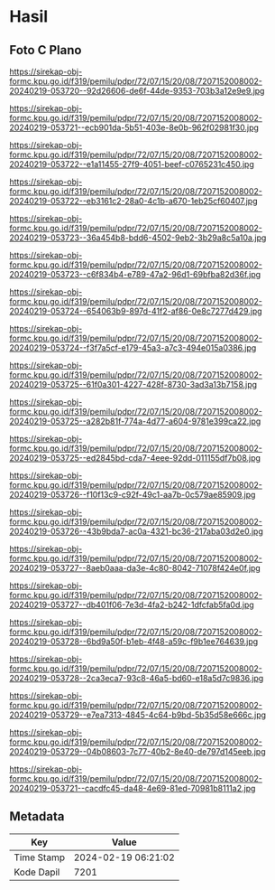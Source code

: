 # Hasil

## Foto C Plano

https://sirekap-obj-formc.kpu.go.id/f319/pemilu/pdpr/72/07/15/20/08/7207152008002-20240219-053720--92d26606-de6f-44de-9353-703b3a12e9e9.jpg

https://sirekap-obj-formc.kpu.go.id/f319/pemilu/pdpr/72/07/15/20/08/7207152008002-20240219-053721--ecb901da-5b51-403e-8e0b-962f02981f30.jpg

https://sirekap-obj-formc.kpu.go.id/f319/pemilu/pdpr/72/07/15/20/08/7207152008002-20240219-053722--e1a11455-27f9-4051-beef-c0765231c450.jpg

https://sirekap-obj-formc.kpu.go.id/f319/pemilu/pdpr/72/07/15/20/08/7207152008002-20240219-053722--eb3161c2-28a0-4c1b-a670-1eb25cf60407.jpg

https://sirekap-obj-formc.kpu.go.id/f319/pemilu/pdpr/72/07/15/20/08/7207152008002-20240219-053723--36a454b8-bdd6-4502-9eb2-3b29a8c5a10a.jpg

https://sirekap-obj-formc.kpu.go.id/f319/pemilu/pdpr/72/07/15/20/08/7207152008002-20240219-053723--c6f834b4-e789-47a2-96d1-69bfba82d36f.jpg

https://sirekap-obj-formc.kpu.go.id/f319/pemilu/pdpr/72/07/15/20/08/7207152008002-20240219-053724--654063b9-897d-41f2-af86-0e8c7277d429.jpg

https://sirekap-obj-formc.kpu.go.id/f319/pemilu/pdpr/72/07/15/20/08/7207152008002-20240219-053724--f3f7a5cf-e179-45a3-a7c3-494e015a0386.jpg

https://sirekap-obj-formc.kpu.go.id/f319/pemilu/pdpr/72/07/15/20/08/7207152008002-20240219-053725--61f0a301-4227-428f-8730-3ad3a13b7158.jpg

https://sirekap-obj-formc.kpu.go.id/f319/pemilu/pdpr/72/07/15/20/08/7207152008002-20240219-053725--a282b81f-774a-4d77-a604-9781e399ca22.jpg

https://sirekap-obj-formc.kpu.go.id/f319/pemilu/pdpr/72/07/15/20/08/7207152008002-20240219-053725--ed2845bd-cda7-4eee-92dd-011155df7b08.jpg

https://sirekap-obj-formc.kpu.go.id/f319/pemilu/pdpr/72/07/15/20/08/7207152008002-20240219-053726--f10f13c9-c92f-49c1-aa7b-0c579ae85909.jpg

https://sirekap-obj-formc.kpu.go.id/f319/pemilu/pdpr/72/07/15/20/08/7207152008002-20240219-053726--43b9bda7-ac0a-4321-bc36-217aba03d2e0.jpg

https://sirekap-obj-formc.kpu.go.id/f319/pemilu/pdpr/72/07/15/20/08/7207152008002-20240219-053727--8aeb0aaa-da3e-4c80-8042-71078f424e0f.jpg

https://sirekap-obj-formc.kpu.go.id/f319/pemilu/pdpr/72/07/15/20/08/7207152008002-20240219-053727--db401f06-7e3d-4fa2-b242-1dfcfab5fa0d.jpg

https://sirekap-obj-formc.kpu.go.id/f319/pemilu/pdpr/72/07/15/20/08/7207152008002-20240219-053728--6bd9a50f-b1eb-4f48-a59c-f9b1ee764639.jpg

https://sirekap-obj-formc.kpu.go.id/f319/pemilu/pdpr/72/07/15/20/08/7207152008002-20240219-053728--2ca3eca7-93c8-46a5-bd60-e18a5d7c9836.jpg

https://sirekap-obj-formc.kpu.go.id/f319/pemilu/pdpr/72/07/15/20/08/7207152008002-20240219-053729--e7ea7313-4845-4c64-b9bd-5b35d58e666c.jpg

https://sirekap-obj-formc.kpu.go.id/f319/pemilu/pdpr/72/07/15/20/08/7207152008002-20240219-053729--04b08603-7c77-40b2-8e40-de797d145eeb.jpg

https://sirekap-obj-formc.kpu.go.id/f319/pemilu/pdpr/72/07/15/20/08/7207152008002-20240219-053721--cacdfc45-da48-4e69-81ed-70981b8111a2.jpg


## Metadata

| Key        | Value               |
| ---------- | ------------------- |
| Time Stamp | 2024-02-19 06:21:02 |
| Kode Dapil | 7201                |




